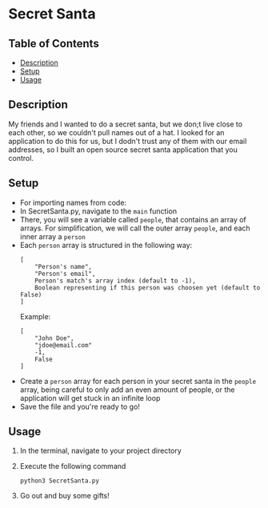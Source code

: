# Secret Santa

## Table of Contents
- [Description](#description)
- [Setup](#setup)
- [Usage](#usage)

## Description

My friends and I wanted to do a secret santa, but we don;t live close to each other, so we couldn't pull names out of a hat. I looked for an application to do this for us, but I dodn't trust any of them with our email addresses, so I built an open source secret santa application that you control.

## Setup
- For importing names from code:
- In SecretSanta.py, navigate to the `main` function
- There, you will see a variable called `people`, that contains an array of arrays. For simplification, we will call the outer array `people`, and each inner array a `person`
- Each `person` array is structured in the following way:
    ```
    [
        "Person's name", 
        "Person's email", 
        Person's match's array index (default to -1), 
        Boolean representing if this person was choosen yet (default to False)
    ]
    ```
    Example:
    ```
    [
        "John Doe",
        "jdoe@email.com"
        -1,
        False
    ]
    ```
- Create a `person` array for each person in your secret santa in the `people` array, being careful to only add an even amount of people, or the application will get stuck in an infinite loop
- Save the file and you're ready to go!

## Usage
1. In the terminal, navigate to your project directory
2. Execute the following command
    
    ```
    python3 SecretSanta.py
    ```
3. Go out and buy some gifts!